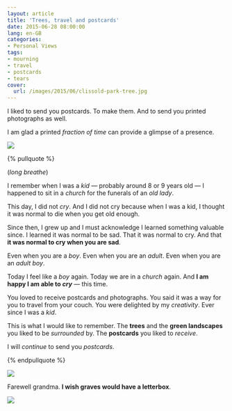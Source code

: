 ```yaml
---
layout: article
title: 'Trees, travel and postcards'
date: 2015-06-28 08:00:00
lang: en-GB
categories:
- Personal Views
tags:
- mourning
- travel
- postcards
- tears
cover:
  url: /images/2015/06/clissold-park-tree.jpg
---
```


I liked to send you postcards. To make them. And to send you printed photographs as well.

I am glad a printed *fraction of time* can provide a glimpse of a presence.

<!--more-->

![](/images/2015/06/saint-martin.jpg)

{% pullquote %}

(*long breathe*)

I remember when I was a *kid* — probably around 8 or 9 years old — I happened to sit in a *church* for the funerals of an *old lady*.

This day, I did not *cry*. And I did not cry because when I was a kid, I thought it was normal to die when you get old enough.

Since then, I grew up and I must acknowledge I learned something valuable since. I learned it was normal to be sad. That it was normal to cry. And that **it was normal to cry when you are sad**.

Even when you are a *boy*.
Even when you are an *adult*.
Even when you are an *adult boy*.

Today I feel like a *boy* again.
Today we are in a *church* again.
And **I am happy I am able to *cry*** — this time.

You loved to receive postcards and photographs. You said it was a way for you to travel from your couch. You were delighted by my *creativity*. Ever since I was a *kid*.

This is what I would like to remember. The **trees** and the **green landscapes** you liked to be *surrounded* by. The **postcards** you liked to *receive*.

I will *continue* to send you *postcards*.

{% endpullquote %}

![](/images/2015/06/rue-du-sermon.jpg)

Farewell grandma. **I wish graves would have a letterbox**.

![](/images/2015/06/mourning.jpg)